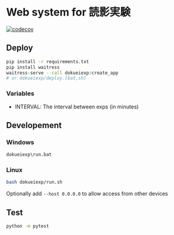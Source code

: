 # Web system for 読影実験
[![codecov](https://codecov.io/gh/yk-szk/dokueiexp/branch/main/graph/badge.svg?token=JE8QNVF5NI)](https://codecov.io/gh/yk-szk/dokueiexp)

## Deploy

```sh
pip install -r requirements.txt
pip install waitress
waitress-serve --call dokueiexp:create_app
# or dokueiexp/deploy.[bat,sh]
```

### Variables
- INTERVAL: The interval between exps (in minutes)


## Developement

### Windows
```bat
dokueiexp\run.bat
```

### Linux
```sh
bash dokueiexp/run.sh
```

Optionally add `--host 0.0.0.0` to allow access from other devices


## Test
```sh
python -m pytest
```
